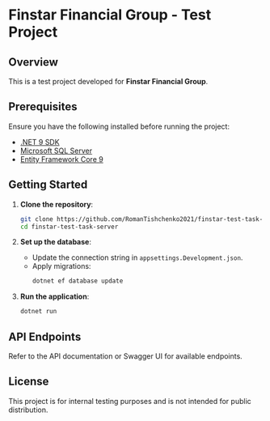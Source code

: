 # Finstar Financial Group - Test Project

## Overview
This is a test project developed for **Finstar Financial Group**.

## Prerequisites
Ensure you have the following installed before running the project:
- [.NET 9 SDK](https://dotnet.microsoft.com/download/dotnet/9.0)
- [Microsoft SQL Server](https://www.microsoft.com/en-us/sql-server/sql-server-downloads)
- [Entity Framework Core 9](https://learn.microsoft.com/en-us/ef/)

## Getting Started
1. **Clone the repository**:
   ```sh
   git clone https://github.com/RomanTishchenko2021/finstar-test-task-server.git
   cd finstar-test-task-server
   ```

2. **Set up the database**:
   - Update the connection string in `appsettings.Development.json`.
   - Apply migrations:
     ```sh
     dotnet ef database update
     ```

3. **Run the application**:
   ```sh
   dotnet run
   ```

## API Endpoints
Refer to the API documentation or Swagger UI for available endpoints.

## License
This project is for internal testing purposes and is not intended for public distribution.

